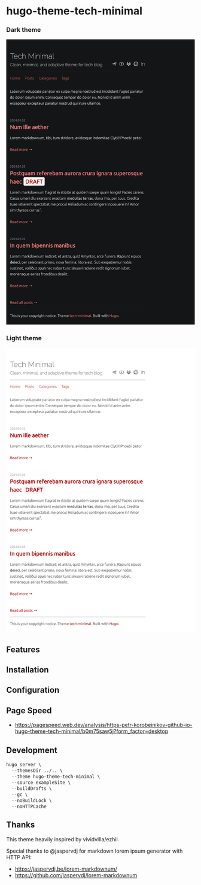 # hugo-theme-tech-minimal

### Dark theme

![Home page dark screenshot](.readme/screenshot_dark_home.png)

### Light theme

![Home page light screenshot](.readme/screenshot_light_home.png)

## Features

## Installation

## Configuration

## Page Speed

- https://pagespeed.web.dev/analysis/https-petr-korobeinikov-github-io-hugo-theme-tech-minimal/b0m75saw5j?form_factor=desktop

## Development

```shell
hugo server \
  --themesDir ../.. \
  --theme hugo-theme-tech-minimal \
  --source exampleSite \
  --buildDrafts \
  --gc \
  --noBuildLock \
  --noHTTPCache
```

## Thanks

This theme heavily inspired by vividvilla/ezhil.

Special thanks to @jaspervdj for markdown lorem ipsum generator with HTTP API:

- https://jaspervdj.be/lorem-markdownum/
- https://github.com/jaspervdj/lorem-markdownum

